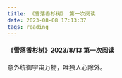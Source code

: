 ```yaml
---
title: 《雪落香杉树》 第一次阅读
date: 2023-08-08 17:13:37
tags: reading
---
```


#### 《雪落香杉树》2023/8/13 第一次阅读

意外统御宇宙万物，唯独人心除外。
